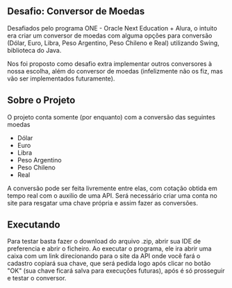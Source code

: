 ## Desafio: Conversor de Moedas
Desafiados pelo programa ONE - Oracle Next Education + Alura, o intuito era criar um conversor de moedas com alguma opções para conversão (Dólar, Euro, Libra, Peso Argentino, Peso Chileno e Real) utilizando Swing, biblioteca do Java.

Nos foi proposto como desafio extra implementar outros conversores à nossa escolha, além do conversor de moedas (infelizmente não os fiz, mas vão ser implementados futuramente).


## Sobre o Projeto

O projeto conta somente (por enquanto) com a conversão das seguintes moedas
  - Dólar
  - Euro
  - Libra
  - Peso Argentino
  - Peso Chileno
  - Real
  
A conversão pode ser feita livremente entre elas, com cotação obtida em tempo real com o auxilio de uma API. Será necessário criar uma conta no site para resgatar uma chave própria e assim fazer as conversões.

## Executando

Para testar basta fazer o download do arquivo .zip, abrir sua IDE de preferencia e abrir o ficheiro. Ao executar o programa, ele ira abrir uma caixa com um link direcionando para o site da API onde você fará o cadastro copiará sua chave, que será pedida logo após clicar no botão "OK" (sua chave ficará salva para execuções futuras), após é só prosseguir e testar o conversor.
